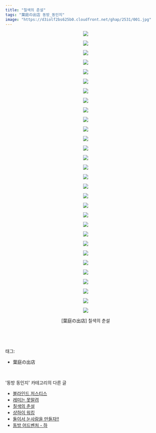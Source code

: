 ```yaml
---
title: "칠색의 춘설"
tags: "葉庭の出店 동방_동인지"
image: "https://d3iolf2bs625b0.cloudfront.net/ghap/2531/001.jpg"
---
```

<div class="article">
<p style="text-align: center; clear: none; float: none;"><img src="{{ site.imgserver3 }}/ghap/2531/001.jpg"/></p>
<p style="text-align: center; clear: none; float: none;"><img src="{{ site.imgserver3 }}/ghap/2531/002.jpg"/></p>
<p style="text-align: center; clear: none; float: none;"><img src="{{ site.imgserver3 }}/ghap/2531/003.jpg"/></p>
<p style="text-align: center; clear: none; float: none;"><img src="{{ site.imgserver3 }}/ghap/2531/004.jpg"/></p>
<p style="text-align: center; clear: none; float: none;"><img src="{{ site.imgserver3 }}/ghap/2531/005.jpg"/></p>
<p style="text-align: center; clear: none; float: none;"><img src="{{ site.imgserver3 }}/ghap/2531/006.jpg"/></p>
<p style="text-align: center; clear: none; float: none;"><img src="{{ site.imgserver3 }}/ghap/2531/007.jpg"/></p>
<p style="text-align: center; clear: none; float: none;"><img src="{{ site.imgserver3 }}/ghap/2531/008.jpg"/></p>
<p style="text-align: center; clear: none; float: none;"><img src="{{ site.imgserver3 }}/ghap/2531/009.jpg"/></p>
<p style="text-align: center; clear: none; float: none;"><img src="{{ site.imgserver3 }}/ghap/2531/010.jpg"/></p>
<p style="text-align: center; clear: none; float: none;"><img src="{{ site.imgserver3 }}/ghap/2531/011.jpg"/></p>
<p style="text-align: center; clear: none; float: none;"><img src="{{ site.imgserver3 }}/ghap/2531/012.jpg"/></p>
<p style="text-align: center; clear: none; float: none;"><img src="{{ site.imgserver3 }}/ghap/2531/013.jpg"/></p>
<p style="text-align: center; clear: none; float: none;"><img src="{{ site.imgserver3 }}/ghap/2531/014.jpg"/></p>
<p style="text-align: center; clear: none; float: none;"><img src="{{ site.imgserver3 }}/ghap/2531/015.jpg"/></p>
<p style="text-align: center; clear: none; float: none;"><img src="{{ site.imgserver3 }}/ghap/2531/016.jpg"/></p>
<p style="text-align: center; clear: none; float: none;"><img src="{{ site.imgserver3 }}/ghap/2531/017.jpg"/></p>
<p style="text-align: center; clear: none; float: none;"><img src="{{ site.imgserver3 }}/ghap/2531/018.jpg"/></p>
<p style="text-align: center; clear: none; float: none;"><img src="{{ site.imgserver3 }}/ghap/2531/019.jpg"/></p>
<p style="text-align: center; clear: none; float: none;"><img src="{{ site.imgserver3 }}/ghap/2531/020.jpg"/></p>
<p style="text-align: center; clear: none; float: none;"><img src="{{ site.imgserver3 }}/ghap/2531/021.jpg"/></p>
<p style="text-align: center; clear: none; float: none;"><img src="{{ site.imgserver3 }}/ghap/2531/022.jpg"/></p>
<p style="text-align: center; clear: none; float: none;"><img src="{{ site.imgserver3 }}/ghap/2531/023.jpg"/></p>
<p style="text-align: center; clear: none; float: none;"><img src="{{ site.imgserver3 }}/ghap/2531/024.jpg"/></p>
<p style="text-align: center; clear: none; float: none;"><img src="{{ site.imgserver3 }}/ghap/2531/025.jpg"/></p>
<p style="text-align: center; clear: none; float: none;"><img src="{{ site.imgserver3 }}/ghap/2531/026.jpg"/></p>
<p style="text-align: center; clear: none; float: none;"><img src="{{ site.imgserver3 }}/ghap/2531/027.jpg"/></p>
<p style="text-align: center; clear: none; float: none;"><img src="{{ site.imgserver3 }}/ghap/2531/028.jpg"/></p>
<p style="text-align: center; clear: none; float: none;"><img src="{{ site.imgserver3 }}/ghap/2531/029.jpg"/></p>
<p style="text-align: center; clear: none; float: none;"><img src="{{ site.imgserver3 }}/ghap/2531/030.jpg"/></p>
<p style="text-align: center; clear: none; float: none;">[葉庭の出店] 칠색의 춘설</p>
<p><br/></p>
</div><br/>
<div class="tagTrail">
<p>태그: </p>
<ul>
<li>葉庭の出店</li>
</ul>
</div><br/>
<div class="another">
<p>'동방 동인지' 카테고리의 다른 글</p>
<ul>
<li><a href="/ghap_2533">블라인드 저스티스</a></li>
<li><a href="/ghap_2532">레미는 못말려</a></li>
<li><a href="/ghap_2531">칠색의 춘설</a></li>
<li><a href="/ghap_2530">샹하이 워킹</a></li>
<li><a href="/ghap_2529">둘이서 눈사람을 만들자!!</a></li>
<li><a href="/ghap_2527">동방 어드벤처 - 하</a></li>
</ul>
</div><br/>
<div class="cb_module cb_fluid">
<div class="cb_wrt cb_profile">
</div><!-- commentList close -->
</div><br/>
